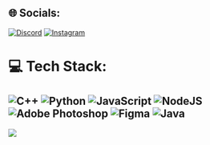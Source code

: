 ## 🌐 Socials:
[![Discord](https://img.shields.io/badge/Discord-%237289DA.svg?logo=discord&logoColor=white)](htttps://discord.gg/"n!te"#6734) [![Instagram](https://img.shields.io/badge/Instagram-%23E4405F.svg?logo=Instagram&logoColor=white)](https://instagram.com/artpush_) 

# 💻 Tech Stack:
![C++](https://img.shields.io/badge/c++-%2300599C.svg?style=for-the-badge&logo=c%2B%2B&logoColor=white) ![Python](https://img.shields.io/badge/python-3670A0?style=for-the-badge&logo=python&logoColor=ffdd54) ![JavaScript](https://img.shields.io/badge/javascript-%23323330.svg?style=for-the-badge&logo=javascript&logoColor=%23F7DF1E) ![NodeJS](https://img.shields.io/badge/node.js-6DA55F?style=for-the-badge&logo=node.js&logoColor=white) ![Adobe Photoshop](https://img.shields.io/badge/adobephotoshop-%2331A8FF.svg?style=for-the-badge&logo=adobephotoshop&logoColor=white) ![Figma](https://img.shields.io/badge/figma-%23F24E1E.svg?style=for-the-badge&logo=figma&logoColor=white) ![Java](https://img.shields.io/badge/java-%23ED8B00.svg?style=for-the-badge&logo=java&logoColor=white)
---
[![](https://visitcount.itsvg.in/api?id=NITEOFF&icon=0&color=0)](https://visitcount.itsvg.in)


